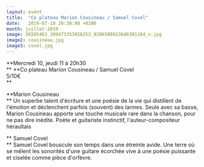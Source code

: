 ```yaml
---
layout: event
title:  "Co plateau Marion Cousineau / Samuel Covel"
date:   2019-07-10 20:30:00 +0200
month: juillet-2019
image: 56595463_309473353058253_9206509913646301184_n.jpg
image2: cousineau.jpg
image3: covel.jpg
---
```




**Mercredi 10, jeudi 11 à 20h30  
** **Co plateau Marion Cousineau / Samuel Covel  
5/10€  
** 



 
**Marion Cousineau  
** Un superbe talent d'écriture et une poésie de la vie qui distillent de l'émotion et déclenchent parfois (souvent) des larmes. Seule avec sa basse, Marion Cousineau apporte une touche musicale rare dans la chanson, pour ne pas dire inédite. Poète et guitariste instinctif, l'auteur-compositeur héraultais




**
  Samuel Covel  
**  Samuel Covel bouscule son temps dans une étreinte avide. Une terre où se mêlent les sonorités d'une guitare écorchée vive à une poésie puissante et ciselée comme pièce d'orfèvre.

 